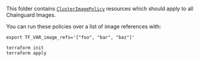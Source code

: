This folder contains
[`ClusterImagePolicy`](https://docs.sigstore.dev/policy-controller/overview/)
resources which should apply to all Chainguard Images.

You can run these policies over a list of image references with:

```shell
export TF_VAR_image_refs='["foo", "bar", "baz"]'

terraform init
terraform apply
```
